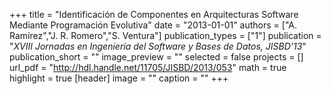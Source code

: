 +++
title = "Identificación de Componentes en Arquitecturas Software Mediante Programación Evolutiva"
date = "2013-01-01"
authors = ["A. Ramírez","J. R. Romero","S. Ventura"]
publication_types = ["1"]
publication = "_XVIII Jornadas en Ingeniería del Software y Bases de Datos, JISBD'13_"
publication_short = ""
image_preview = ""
selected = false
projects = []
url_pdf = "http://hdl.handle.net/11705/JISBD/2013/053"
math = true
highlight = true
[header]
image = ""
caption = ""
+++

